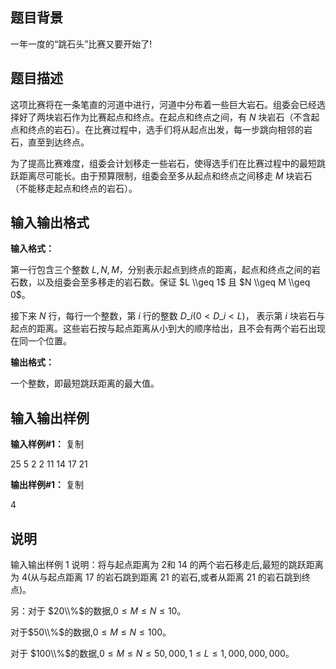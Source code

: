 题目背景
----

一年一度的“跳石头”比赛又要开始了!

题目描述
----

这项比赛将在一条笔直的河道中进行，河道中分布着一些巨大岩石。组委会已经选择好了两块岩石作为比赛起点和终点。在起点和终点之间，有 $N$ 块岩石（不含起点和终点的岩石）。在比赛过程中，选手们将从起点出发，每一步跳向相邻的岩石，直至到达终点。

为了提高比赛难度，组委会计划移走一些岩石，使得选手们在比赛过程中的最短跳跃距离尽可能长。由于预算限制，组委会至多从起点和终点之间移走 $M$ 块岩石（不能移走起点和终点的岩石）。

输入输出格式
------

**输入格式：**  

第一行包含三个整数 $L,N,M$，分别表示起点到终点的距离，起点和终点之间的岩石数，以及组委会至多移走的岩石数。保证 $L \\geq 1$ 且 $N \\geq M \\geq 0$。

接下来 $N$ 行，每行一个整数，第 $i$ 行的整数 $D\_i( 0 < D\_i < L)$， 表示第 $i$ 块岩石与起点的距离。这些岩石按与起点距离从小到大的顺序给出，且不会有两个岩石出现在同一个位置。

**输出格式：**  

一个整数，即最短跳跃距离的最大值。

输入输出样例
------

**输入样例#1：** 复制

25 5 2 
2
11
14
17 
21

**输出样例#1：** 复制

4

说明
--

输入输出样例 1 说明：将与起点距离为 $2$和 $14$ 的两个岩石移走后,最短的跳跃距离为 $4$(从与起点距离 $17$ 的岩石跳到距离 $21$ 的岩石,或者从距离 $21$ 的岩石跳到终点)。

另：对于 $20\\%$的数据,$0 ≤ M ≤ N ≤ 10$。

对于$50\\%$的数据,$0 ≤ M ≤ N ≤ 100$。

对于 $100\\%$的数据,$0 ≤ M ≤ N ≤ 50,000,1 ≤ L ≤ 1,000,000,000$。